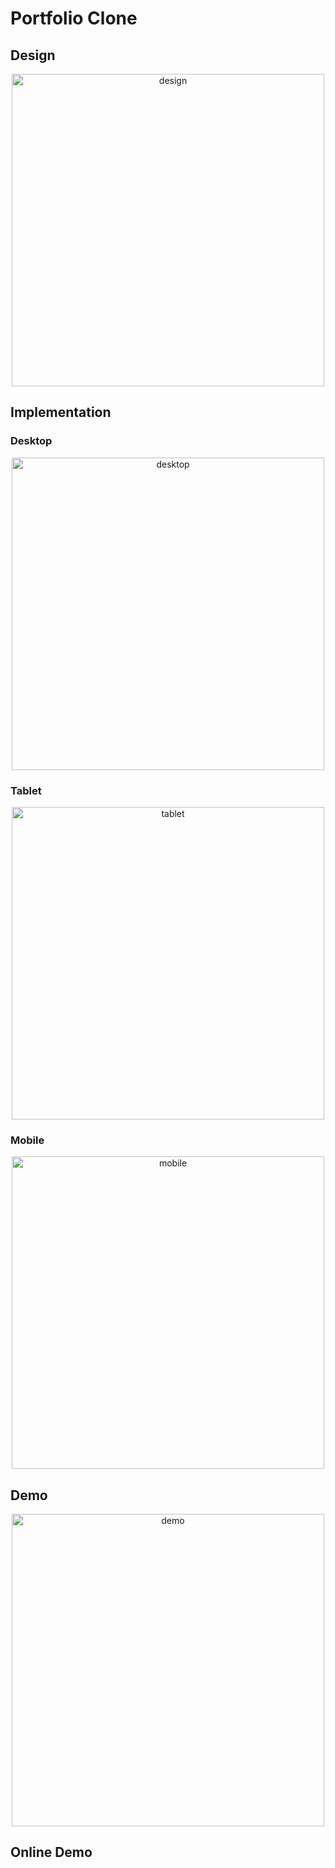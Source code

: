 # Portfolio Clone

## Design

<p align="center">
  <img src="./assets/readme/design.jpeg" alt="design" width="500px">
</p>

## Implementation

### Desktop

<p align="center">
  <img src="./assets/readme/desktop.png" alt="desktop" width="500px">

</p>

### Tablet

<p align="center">
  <img src="./assets/readme/tablet.png" alt="tablet" width="500px">
  </p>

### Mobile

<p align="center">
  <img src="./assets/readme/mobile.png" alt="mobile" width="500px">
  </p>

## Demo

<p align="center">
  <img src="./assets/readme/demo.gif" alt="demo" width="500px">
  </p>

## Online Demo
